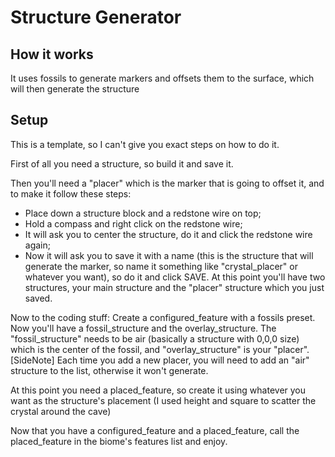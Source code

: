 # Structure Generator

## How it works
It uses fossils to generate markers and offsets them to the surface, which will then generate the structure

## Setup
This is a template, so I can't give you exact steps on how to do it.

First of all you need a structure, so build it and save it.

Then you'll need a "placer" which is the marker that is going to offset it, and to make it follow these steps:
- Place down a structure block and a redstone wire on top;
- Hold a compass and right click on the redstone wire;
- It will ask you to center the structure, do it and click the redstone wire again;
- Now it will ask you to save it with a name (this is the structure that will generate the marker, so name it something like "crystal_placer" or whatever you want), so do it and click SAVE.
At this point you'll have two structures, your main structure and the "placer" structure which you just saved.

Now to the coding stuff:
Create a configured_feature with a fossils preset.
Now you'll have a fossil_structure and the overlay_structure.
The "fossil_structure" needs to be air (basically a structure with 0,0,0 size) which is the center of the fossil, and "overlay_structure" is your "placer".
[SideNote] Each time you add a new placer, you will need to add an "air" structure to the list, otherwise it won't generate.

At this point you need a placed_feature, so create it using whatever you want as the structure's placement (I used height and square to scatter the crystal around the cave)

Now that you have a configured_feature and a placed_feature, call the placed_feature in the biome's features list and enjoy.